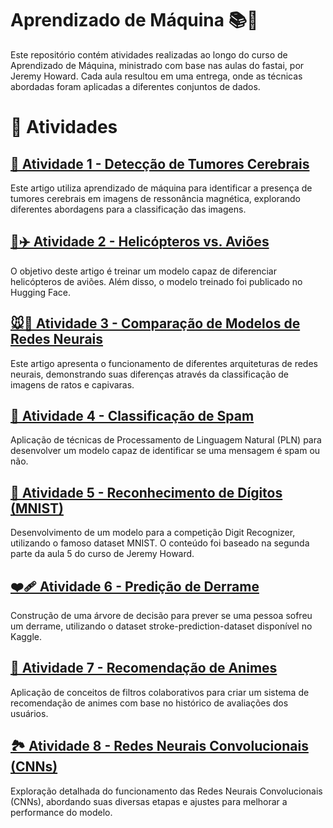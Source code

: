 # Aprendizado de Máquina 📚🤖
Este repositório contém atividades realizadas ao longo do curso de Aprendizado de Máquina, ministrado com base nas aulas do fastai, por Jeremy Howard. Cada aula resultou em uma entrega, onde as técnicas abordadas foram aplicadas a diferentes conjuntos de dados.

# 📌 Atividades
## [🧠 Atividade 1 - Detecção de Tumores Cerebrais](./lesson-1.ipynb)
Este artigo utiliza aprendizado de máquina para identificar a presença de tumores cerebrais em imagens de ressonância magnética, explorando diferentes abordagens para a classificação das imagens.

## [🚁✈️ Atividade 2 - Helicópteros vs. Aviões](./lesson-2.ipynb)
O objetivo deste artigo é treinar um modelo capaz de diferenciar helicópteros de aviões. Além disso, o modelo treinado foi publicado no Hugging Face.

## [🐭🦫 Atividade 3 - Comparação de Modelos de Redes Neurais](./lesson-3.ipynb)
Este artigo apresenta o funcionamento de diferentes arquiteturas de redes neurais, demonstrando suas diferenças através da classificação de imagens de ratos e capivaras.

## [📩 Atividade 4 - Classificação de Spam](./lesson-4.ipynb)
Aplicação de técnicas de Processamento de Linguagem Natural (PLN) para desenvolver um modelo capaz de identificar se uma mensagem é spam ou não.

## [🔢 Atividade 5 - Reconhecimento de Dígitos (MNIST)](./lesson-5.ipynb)
Desenvolvimento de um modelo para a competição Digit Recognizer, utilizando o famoso dataset MNIST. O conteúdo foi baseado na segunda parte da aula 5 do curso de Jeremy Howard.

## [❤️‍🩹 Atividade 6 - Predição de Derrame](./lesson-6.ipynb)
Construção de uma árvore de decisão para prever se uma pessoa sofreu um derrame, utilizando o dataset stroke-prediction-dataset disponível no Kaggle.

## [🎌 Atividade 7 - Recomendação de Animes](./lesson-7.ipynb)
Aplicação de conceitos de filtros colaborativos para criar um sistema de recomendação de animes com base no histórico de avaliações dos usuários.

## [🏞️ Atividade 8 - Redes Neurais Convolucionais (CNNs)](./lesson-8.ipynb)
Exploração detalhada do funcionamento das Redes Neurais Convolucionais (CNNs), abordando suas diversas etapas e ajustes para melhorar a performance do modelo.